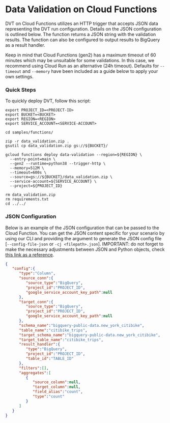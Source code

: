 # Data Validation on Cloud Functions

DVT on Cloud Functions utilizes an HTTP trigger that accepts JSON data representing the DVT run configuration. Details on the JSON configuration is outlined below. The function returns a JSON string with the validation results. The function can also be configured to output results to BigQuery as a result handler.

Keep in mind that Cloud Functions (gen2) has a maximum timeout of 60 minutes which may be unsuitable for some validations. In this case, we recommend using Cloud Run as an alternative (24h timeout). Defaults for `--timeout` and `--memory` have been included as a guide below to apply your own settings.

### Quick Steps

To quickly deploy DVT, follow this script:

```
export PROJECT_ID=<PROJECT-ID>
export BUCKET=<BUCKET>
export REGION=<REGION>
export SERVICE_ACCOUNT=<SERVICE-ACCOUNT>

cd samples/functions/

zip -r data_validation.zip .
gsutil cp data_validation.zip gs://${BUCKET}/

gcloud functions deploy data-validation --region=${REGION} \
  --entry-point=main \
  --gen2 --runtime=python38 --trigger-http \
  --memory=512M \
  --timeout=600s \
  --source=gs://${BUCKET}/data_validation.zip \
  --service-account=${SERVICE_ACCOUNT} \
  --project=${PROJECT_ID}

rm data_validation.zip
rm requirements.txt
cd ../../
```

### JSON Configuration

Below is an example of the JSON configuration that can be passed to the Cloud Function. You can get the JSON content specific for your scenario by using our CLI and providing the argument to generate the JSON config file [`--config-file-json` or `-cj <filepath>.json`]. IMPORTANT: do not forget to make the necessary adjustments between JSON and Python objects, check [this link as a reference](https://python-course.eu/applications-python/json-and-python.php).

```json
{
   "config":{
      "type":"Column",
      "source_conn":{
         "source_type":"BigQuery",
         "project_id":"PROJECT_ID",
         "google_service_account_key_path":null
      },
      "target_conn":{
         "source_type":"BigQuery",
         "project_id":"PROJECT_ID",
         "google_service_account_key_path":null
      },
      "schema_name":"bigquery-public-data.new_york_citibike",
      "table_name":"citibike_trips",
      "target_schema_name":"bigquery-public-data.new_york_citibike",
      "target_table_name":"citibike_trips",
      "result_handler":{
         "type":"BigQuery",
         "project_id":"PROJECT_ID",
         "table_id":"TABLE_ID"
      },
      "filters":[],
      "aggregates":[
         {
            "source_column":null,
            "target_column":null,
            "field_alias":"count",
            "type":"count"
         }
      ]
   }
}
```